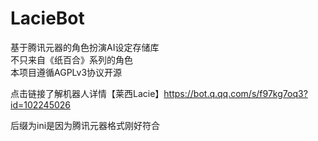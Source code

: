 # LacieBot
基于腾讯元器的角色扮演AI设定存储库  
不只来自《纸百合》系列的角色  
本项目遵循AGPLv3协议开源  

点击链接了解机器人详情【莱西Lacie】https://bot.q.qq.com/s/f97kg7oq3?id=102245026  

后缀为ini是因为腾讯元器格式刚好符合